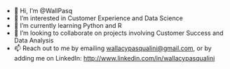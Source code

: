 - 👋 Hi, I’m @WallPasq
- 👀 I’m interested in Customer Experience and Data Science
- 🌱 I’m currently learning Python and R
- 💞️ I’m looking to collaborate on projects involving Customer Success and Data Analysis
- 📫 Reach out to me by emailing wallacypasqualini@gmail.com, or by adding me on LinkedIn: http://www.linkedin.com/in/wallacypasqualini
